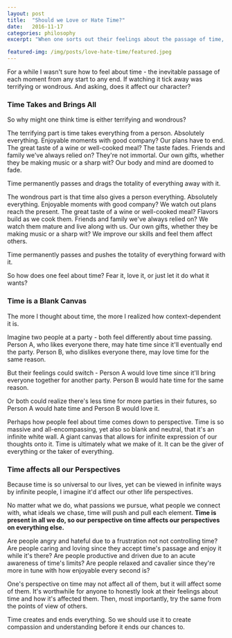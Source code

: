 ```yaml
---
layout: post
title:  "Should we Love or Hate Time?"
date:   2016-11-17
categories: philosophy
excerpt: "When one sorts out their feelings about the passage of time, can it help us understand ourselves?"

featured-img: /img/posts/love-hate-time/featured.jpeg
---
```


For a while I wasn't sure how to feel about time - the inevitable passage of each moment from any start to any end. If watching it tick away was terrifying or wondrous. And asking, does it affect our character?

### Time Takes and Brings All

So why might one think time is either terrifying and wondrous?

The terrifying part is time takes everything from a person. Absolutely everything. Enjoyable moments with good company? Our plans have to end. The great taste of a wine or well-cooked meal? The taste fades. Friends and family we've always relied on? They're not immortal. Our own gifts, whether they be making music or a sharp wit? Our body and mind are doomed to fade.

Time permanently passes and drags the totality of everything away with it.

The wondrous part is that time also gives a person everything. Absolutely everything. Enjoyable moments with good company? We watch out plans reach the present. The great taste of a wine or well-cooked meal? Flavors build as we cook them. Friends and family we've always relied on? We watch them mature and live along with us. Our own gifts, whether they be making music or a sharp wit? We improve our skills and feel them affect others.

Time permanently passes and pushes the totality of everything forward with it.

So how does one feel about time? Fear it, love it, or just let it do what it wants?

### Time is a Blank Canvas

The more I thought about time, the more I realized how context-dependent it is.

Imagine two people at a party - both feel differently about time passing. Person A, who likes everyone there, may hate time since it'll eventually end the party. Person B, who dislikes everyone there, may love time for the same reason.

But their feelings could switch - Person A would love time since it'll bring everyone together for another party. Person B would hate time for the same reason.

Or both could realize there's less time for more parties in their futures, so Person A would hate time and Person B would love it.

Perhaps how people feel about time comes down to perspective. Time is so massive and all-encompassing, yet also so blank and neutral, that it's an infinite white wall. A giant canvas that allows for infinite expression of our thoughts onto it. Time is ultimately what we make of it. It can be the giver of everything or the taker of everything.

### Time affects all our Perspectives

Because time is so universal to our lives, yet can be viewed in infinite ways by infinite people, I imagine it'd affect our other life perspectives.

No matter what we do, what passions we pursue, what people we connect with, what ideals we chase, time will push and pull each element. **Time is present in all we do, so our perspective on time affects our perspectives on everything else.**

Are people angry and hateful due to a frustration not not controlling time? Are people caring and loving since they accept time's passage and enjoy it while it's there? Are people productive and driven due to an acute awareness of time's limits? Are people relaxed and cavalier since they're more in tune with how enjoyable every second is?

One's perspective on time may not affect all of them, but it will affect some of them. It's worthwhile for anyone to honestly look at their feelings about time and how it's affected them. Then, most importantly, try the same from the points of view of others.

Time creates and ends everything. So we should use it to create compassion and understanding before it ends our chances to.



